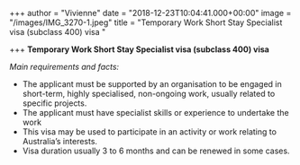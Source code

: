 +++
author = "Vivienne"
date = "2018-12-23T10:04:41.000+00:00"
image = "/images/IMG_3270-1.jpeg"
title = "Temporary Work Short Stay Specialist visa (subclass 400) visa "

+++
**Temporary Work Short Stay Specialist visa (subclass 400) visa**

_Main requirements and facts:_

* The applicant must be supported by an organisation to be engaged in short-term, highly specialised, non-ongoing work, usually related to specific projects.
* The applicant must have specialist skills or experience to undertake the work
* This visa may be used to participate in an activity or work relating to Australia’s interests.
* Visa duration usually 3 to 6 months and can be renewed in some cases.